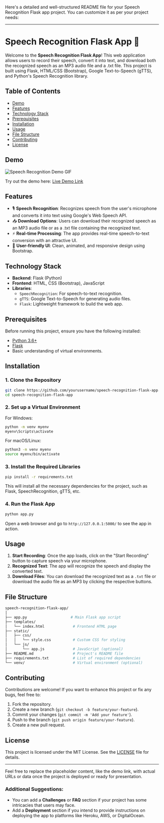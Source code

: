 Here's a detailed and well-structured README file for your Speech Recognition Flask app project. You can customize it as per your project needs:

---

# Speech Recognition Flask App 🎤

Welcome to the **Speech Recognition Flask App**! This web application allows users to record their speech, convert it into text, and download both the recognized speech as an MP3 audio file and a .txt file. This project is built using Flask, HTML/CSS (Bootstrap), Google Text-to-Speech (gTTS), and Python's Speech Recognition library.

## Table of Contents

- [Demo](#demo)
- [Features](#features)
- [Technology Stack](#technology-stack)
- [Prerequisites](#prerequisites)
- [Installation](#installation)
- [Usage](#usage)
- [File Structure](#file-structure)
- [Contributing](#contributing)
- [License](#license)

## Demo

![Speech Recognition Demo GIF](link_to_demo_gif_or_screenshot_here)

Try out the demo here: [Live Demo Link](#)

## Features

- 🎙️ **Speech Recognition**: Recognizes speech from the user's microphone and converts it into text using Google's Web Speech API.
- 📥 **Download Options**: Users can download their recognized speech as an MP3 audio file or as a .txt file containing the recognized text.
- ⚡ **Real-time Processing**: The app provides real-time speech-to-text conversion with an attractive UI.
- 🎨 **User-friendly UI**: Clean, animated, and responsive design using Bootstrap.

## Technology Stack

- **Backend**: Flask (Python)
- **Frontend**: HTML, CSS (Bootstrap), JavaScript
- **Libraries**: 
  - `SpeechRecognition`: For speech-to-text recognition.
  - `gTTS`: Google Text-to-Speech for generating audio files.
  - `Flask`: Lightweight framework to build the web app.

## Prerequisites

Before running this project, ensure you have the following installed:

- [Python 3.6+](https://www.python.org/downloads/)
- [Flask](https://flask.palletsprojects.com/)
- Basic understanding of virtual environments.

## Installation

### 1. Clone the Repository

```bash
git clone https://github.com/yourusername/speech-recognition-flask-app.git
cd speech-recognition-flask-app
```

### 2. Set up a Virtual Environment

For Windows:
```bash
python -m venv myenv
myenv\Scripts\activate
```

For macOS/Linux:
```bash
python3 -m venv myenv
source myenv/bin/activate
```

### 3. Install the Required Libraries

```bash
pip install -r requirements.txt
```

This will install all the necessary dependencies for the project, such as Flask, SpeechRecognition, gTTS, etc.

### 4. Run the Flask App

```bash
python app.py
```

Open a web browser and go to `http://127.0.0.1:5000/` to see the app in action.

## Usage

1. **Start Recording**: Once the app loads, click on the "Start Recording" button to capture speech via your microphone.
2. **Recognized Text**: The app will recognize the speech and display the converted text.
3. **Download Files**: You can download the recognized text as a `.txt` file or download the audio file as an MP3 by clicking the respective buttons.

## File Structure

```bash
speech-recognition-flask-app/
│
├── app.py                    # Main Flask app script
├── templates/
│   └── index.html             # Frontend HTML page
├── static/
│   ├── css/
│   │   └── style.css          # Custom CSS for styling
│   └── js/
│       └── app.js             # JavaScript (optional)
├── README.md                  # Project's README file
├── requirements.txt           # List of required dependencies
└── venv/                      # Virtual environment (optional)
```

## Contributing

Contributions are welcome! If you want to enhance this project or fix any bugs, feel free to:

1. Fork the repository.
2. Create a new branch (`git checkout -b feature/your-feature`).
3. Commit your changes (`git commit -m 'Add your feature'`).
4. Push to the branch (`git push origin feature/your-feature`).
5. Create a new pull request.

## License

This project is licensed under the MIT License. See the [LICENSE](LICENSE) file for details.

---

Feel free to replace the placeholder content, like the demo link, with actual URLs or data once the project is deployed or ready for presentation.

### Additional Suggestions:
- You can add a **Challenges** or **FAQ** section if your project has some intricacies that users may face.
- Add a **Deployment** section if you intend to provide instructions on deploying the app to platforms like Heroku, AWS, or DigitalOcean.
